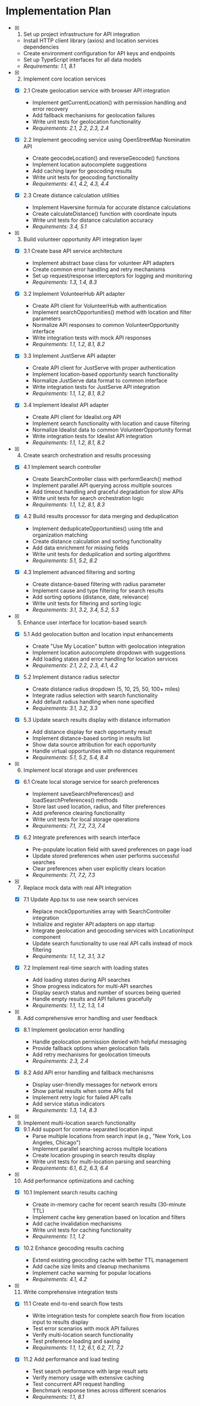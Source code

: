 # Implementation Plan

- [x] 1. Set up project infrastructure for API integration
  - Install HTTP client library (axios) and location services dependencies
  - Create environment configuration for API keys and endpoints
  - Set up TypeScript interfaces for all data models
  - _Requirements: 1.1, 8.1_

- [x] 2. Implement core location services
  - [x] 2.1 Create geolocation service with browser API integration
    - Implement getCurrentLocation() with permission handling and error recovery
    - Add fallback mechanisms for geolocation failures
    - Write unit tests for geolocation functionality
    - _Requirements: 2.1, 2.2, 2.3, 2.4_

  - [x] 2.2 Implement geocoding service using OpenStreetMap Nominatim API
    - Create geocodeLocation() and reverseGeocode() functions
    - Implement location autocomplete suggestions
    - Add caching layer for geocoding results
    - Write unit tests for geocoding functionality
    - _Requirements: 4.1, 4.2, 4.3, 4.4_

  - [x] 2.3 Create distance calculation utilities
    - Implement Haversine formula for accurate distance calculations
    - Create calculateDistance() function with coordinate inputs
    - Write unit tests for distance calculation accuracy
    - _Requirements: 3.4, 5.1_

- [x] 3. Build volunteer opportunity API integration layer
  - [x] 3.1 Create base API service architecture
    - Implement abstract base class for volunteer API adapters
    - Create common error handling and retry mechanisms
    - Set up request/response interceptors for logging and monitoring
    - _Requirements: 1.3, 1.4, 8.3_

  - [x] 3.2 Implement VolunteerHub API adapter
    - Create API client for VolunteerHub with authentication
    - Implement searchOpportunities() method with location and filter parameters
    - Normalize API responses to common VolunteerOpportunity interface
    - Write integration tests with mock API responses
    - _Requirements: 1.1, 1.2, 8.1, 8.2_

  - [x] 3.3 Implement JustServe API adapter
    - Create API client for JustServe with proper authentication
    - Implement location-based opportunity search functionality
    - Normalize JustServe data format to common interface
    - Write integration tests for JustServe API integration
    - _Requirements: 1.1, 1.2, 8.1, 8.2_

  - [x] 3.4 Implement Idealist API adapter
    - Create API client for Idealist.org API
    - Implement search functionality with location and cause filtering
    - Normalize Idealist data to common VolunteerOpportunity format
    - Write integration tests for Idealist API integration
    - _Requirements: 1.1, 1.2, 8.1, 8.2_

- [x] 4. Create search orchestration and results processing
  - [x] 4.1 Implement search controller
    - Create SearchController class with performSearch() method
    - Implement parallel API querying across multiple sources
    - Add timeout handling and graceful degradation for slow APIs
    - Write unit tests for search orchestration logic
    - _Requirements: 1.1, 1.2, 8.1, 8.3_

  - [x] 4.2 Build results processor for data merging and deduplication
    - Implement deduplicateOpportunities() using title and organization matching
    - Create distance calculation and sorting functionality
    - Add data enrichment for missing fields
    - Write unit tests for deduplication and sorting algorithms
    - _Requirements: 5.1, 5.2, 8.2_

  - [x] 4.3 Implement advanced filtering and sorting
    - Create distance-based filtering with radius parameter
    - Implement cause and type filtering for search results
    - Add sorting options (distance, date, relevance)
    - Write unit tests for filtering and sorting logic
    - _Requirements: 3.1, 3.2, 3.4, 5.2, 5.3_

- [x] 5. Enhance user interface for location-based search
  - [x] 5.1 Add geolocation button and location input enhancements
    - Create "Use My Location" button with geolocation integration
    - Implement location autocomplete dropdown with suggestions
    - Add loading states and error handling for location services
    - _Requirements: 2.1, 2.2, 2.3, 4.1, 4.2_

  - [x] 5.2 Implement distance radius selector
    - Create distance radius dropdown (5, 10, 25, 50, 100+ miles)
    - Integrate radius selection with search functionality
    - Add default radius handling when none specified
    - _Requirements: 3.1, 3.2, 3.3_

  - [x] 5.3 Update search results display with distance information
    - Add distance display for each opportunity result
    - Implement distance-based sorting in results list
    - Show data source attribution for each opportunity
    - Handle virtual opportunities with no distance requirement
    - _Requirements: 5.1, 5.2, 5.4, 8.4_

- [x] 6. Implement local storage and user preferences
  - [x] 6.1 Create local storage service for search preferences
    - Implement saveSearchPreferences() and loadSearchPreferences() methods
    - Store last used location, radius, and filter preferences
    - Add preference clearing functionality
    - Write unit tests for local storage operations
    - _Requirements: 7.1, 7.2, 7.3, 7.4_

  - [x] 6.2 Integrate preferences with search interface
    - Pre-populate location field with saved preferences on page load
    - Update stored preferences when user performs successful searches
    - Clear preferences when user explicitly clears location
    - _Requirements: 7.1, 7.2, 7.3_

- [x] 7. Replace mock data with real API integration
  - [x] 7.1 Update App.tsx to use new search services
    - Replace mockOpportunities array with SearchController integration
    - Initialize and register API adapters on app startup
    - Integrate geolocation and geocoding services with LocationInput component
    - Update search functionality to use real API calls instead of mock filtering
    - _Requirements: 1.1, 1.2, 3.1, 3.2_

  - [x] 7.2 Implement real-time search with loading states
    - Add loading states during API searches
    - Show progress indicators for multi-API searches
    - Display search status and number of sources being queried
    - Handle empty results and API failures gracefully
    - _Requirements: 1.1, 1.2, 1.3, 1.4_

- [x] 8. Add comprehensive error handling and user feedback
  - [x] 8.1 Implement geolocation error handling
    - Handle geolocation permission denied with helpful messaging
    - Provide fallback options when geolocation fails
    - Add retry mechanisms for geolocation timeouts
    - _Requirements: 2.3, 2.4_

  - [x] 8.2 Add API error handling and fallback mechanisms
    - Display user-friendly messages for network errors
    - Show partial results when some APIs fail
    - Implement retry logic for failed API calls
    - Add service status indicators
    - _Requirements: 1.3, 1.4, 8.3_

- [x] 9. Implement multi-location search functionality
  - [x] 9.1 Add support for comma-separated location input
    - Parse multiple locations from search input (e.g., "New York, Los Angeles, Chicago")
    - Implement parallel searching across multiple locations
    - Create location grouping in search results display
    - Write unit tests for multi-location parsing and searching
    - _Requirements: 6.1, 6.2, 6.3, 6.4_

- [x] 10. Add performance optimizations and caching
  - [x] 10.1 Implement search results caching
    - Create in-memory cache for recent search results (30-minute TTL)
    - Implement cache key generation based on location and filters
    - Add cache invalidation mechanisms
    - Write unit tests for caching functionality
    - _Requirements: 1.1, 1.2_

  - [x] 10.2 Enhance geocoding results caching
    - Extend existing geocoding cache with better TTL management
    - Add cache size limits and cleanup mechanisms
    - Implement cache warming for popular locations
    - _Requirements: 4.1, 4.2_

- [x] 11. Write comprehensive integration tests
  - [x] 11.1 Create end-to-end search flow tests
    - Write integration tests for complete search flow from location input to results display
    - Test error scenarios with mock API failures
    - Verify multi-location search functionality
    - Test preference loading and saving
    - _Requirements: 1.1, 1.2, 6.1, 6.2, 7.1, 7.2_

  - [x] 11.2 Add performance and load testing
    - Test search performance with large result sets
    - Verify memory usage with extensive caching
    - Test concurrent API request handling
    - Benchmark response times across different scenarios
    - _Requirements: 1.1, 8.1_